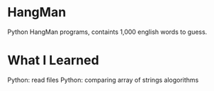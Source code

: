 # HangMan
Python HangMan programs, containts 1,000 english words to guess.

# What I Learned
Python: read files
Python: comparing array of strings alogorithms
